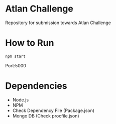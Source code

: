 # Atlan Challenge
Repository for submission towards Atlan Challenge


# How to Run
~~~
npm start
~~~
Port:5000

# Dependencies 
* Node.js
* NPM
* Check Dependency File (Package.json)
* Mongo DB 
(Check procfile.json)

